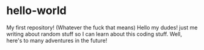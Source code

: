 # hello-world
My first repository! (Whatever the fuck that means)
Hello my dudes! just me writing about random stuff so I can learn about this coding stuff.
Well, here's to many adventures in the future!
